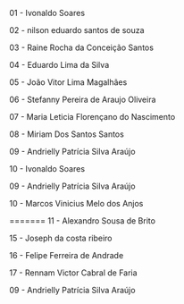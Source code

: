 01 - Ivonaldo Soares



02 - nilson eduardo santos de souza

03 - Raine Rocha da Conceição Santos

04 - Eduardo Lima da Silva

05 - João Vitor Lima Magalhães

06 - Stefanny Pereira de Araujo Oliveira

07 - Maria Leticia Florençano do Nascimento

08 - Miriam Dos Santos Santos 

09 - Andrielly Patrícia Silva Araújo

10 - Ivonaldo Soares

09 - Andrielly Patrícia Silva Araújo

10 - Marcos Vinicius Melo dos Anjos







=======
11 - Alexandro Sousa de Brito

15 - Joseph da costa ribeiro

16 - Felipe Ferreira de Andrade

17 -  Rennam Victor Cabral de Faria

09 - Andrielly Patrícia Silva Araújo